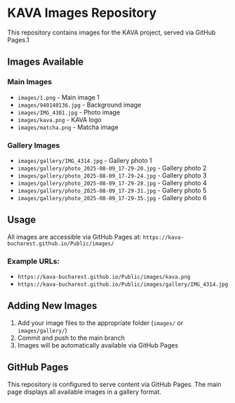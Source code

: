 # KAVA Images Repository

This repository contains images for the KAVA project, served via GitHub Pages.1

## Images Available

### Main Images

- `images/1.png` - Main image 1
- `images/940140136.jpg` - Background image
- `images/IMG_4301.jpg` - Photo image
- `images/kava.png` - KAVA logo
- `images/matcha.png` - Matcha image

### Gallery Images

- `images/gallery/IMG_4314.jpg` - Gallery photo 1
- `images/gallery/photo_2025-08-09_17-29-20.jpg` - Gallery photo 2
- `images/gallery/photo_2025-08-09_17-29-24.jpg` - Gallery photo 3
- `images/gallery/photo_2025-08-09_17-29-28.jpg` - Gallery photo 4
- `images/gallery/photo_2025-08-09_17-29-31.jpg` - Gallery photo 5
- `images/gallery/photo_2025-08-09_17-29-35.jpg` - Gallery photo 6

## Usage

All images are accessible via GitHub Pages at:
`https://kava-bucharest.github.io/Public/images/`

### Example URLs:

- `https://kava-bucharest.github.io/Public/images/kava.png`
- `https://kava-bucharest.github.io/Public/images/gallery/IMG_4314.jpg`

## Adding New Images

1. Add your image files to the appropriate folder (`images/` or `images/gallery/`)
2. Commit and push to the main branch
3. Images will be automatically available via GitHub Pages

## GitHub Pages

This repository is configured to serve content via GitHub Pages. The main page displays all available images in a gallery format.
